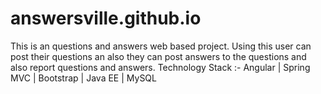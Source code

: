 # answersville.github.io
This is an questions and answers web based project. Using this user can post their questions an also they can post answers to the questions and also report questions and answers. Technology Stack :- Angular | Spring MVC | Bootstrap | Java EE | MySQL 
